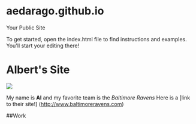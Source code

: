aedarago.github.io
=====================

Your Public Site

To get started, open the index.html file to find instructions and examples. You'll start your editing there!
# Albert's Site
![](http://i60.tinypic.com/r8thyt.jpg)


My name is **Al** and my favorite team is the *Baltimore Ravens* Here is a [link to their site!] (http://www.baltimoreravens.com)

##Work
